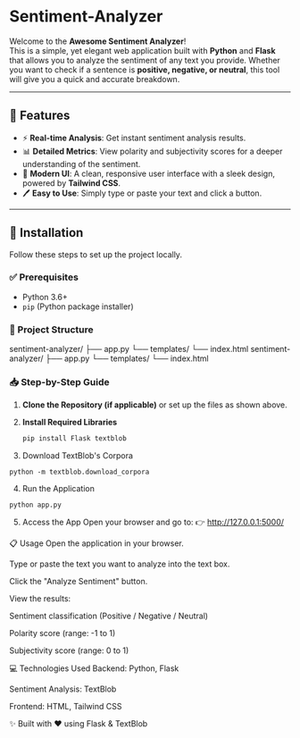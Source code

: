 # Sentiment-Analyzer

Welcome to the **Awesome Sentiment Analyzer**!  
This is a simple, yet elegant web application built with **Python** and **Flask** that allows you to analyze the sentiment of any text you provide. Whether you want to check if a sentence is **positive, negative, or neutral**, this tool will give you a quick and accurate breakdown.

---

## 🌟 Features
- ⚡ **Real-time Analysis**: Get instant sentiment analysis results.  
- 📊 **Detailed Metrics**: View polarity and subjectivity scores for a deeper understanding of the sentiment.  
- 🎨 **Modern UI**: A clean, responsive user interface with a sleek design, powered by **Tailwind CSS**.  
- 🖊️ **Easy to Use**: Simply type or paste your text and click a button.  

---

## 🚀 Installation

Follow these steps to set up the project locally.

### ✅ Prerequisites
- Python 3.6+  
- `pip` (Python package installer)  

### 📂 Project Structure
sentiment-analyzer/
├── app.py
└── templates/
└── index.html
sentiment-analyzer/
├── app.py
└── templates/
└── index.html

### 📥 Step-by-Step Guide
1. **Clone the Repository (if applicable)** or set up the files as shown above.  

2. **Install Required Libraries**  
   ```bash
   pip install Flask textblob
   ```
3. Download TextBlob's Corpora
```
python -m textblob.download_corpora
```
4. Run the Application
```
python app.py
```
5. Access the App
Open your browser and go to:
👉 http://127.0.0.1:5000/

📋 Usage
Open the application in your browser.

Type or paste the text you want to analyze into the text box.

Click the "Analyze Sentiment" button.

View the results:

Sentiment classification (Positive / Negative / Neutral)

Polarity score (range: -1 to 1)

Subjectivity score (range: 0 to 1)

💻 Technologies Used
Backend: Python, Flask

Sentiment Analysis: TextBlob

Frontend: HTML, Tailwind CSS

✨ Built with ❤️ using Flask & TextBlob
